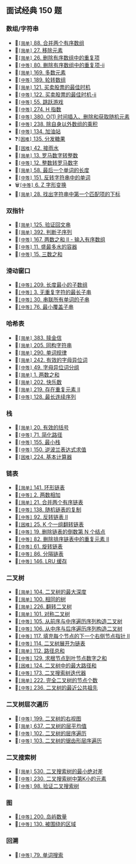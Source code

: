 ## 面试经典 150 题

### 数组/字符串

* :tada:[`[简单]` 88. 合并两个有序数组](../subjects/88.%E5%90%88%E5%B9%B6%E4%B8%A4%E4%B8%AA%E6%9C%89%E5%BA%8F%E6%95%B0%E7%BB%84.js)   
* :tada:[`[简单]` 27. 移除元素](../subjects/27.%E7%A7%BB%E9%99%A4%E5%85%83%E7%B4%A0.js)
* :tada:[`[简单]` 26. 删除有序数组中的重复项](../subjects/26.%E5%88%A0%E9%99%A4%E6%9C%89%E5%BA%8F%E6%95%B0%E7%BB%84%E4%B8%AD%E7%9A%84%E9%87%8D%E5%A4%8D%E9%A1%B9.js)
* :tada:[`[中等]` 80. 删除有序数组中的重复项-ii](../subjects/80.%E5%88%A0%E9%99%A4%E6%9C%89%E5%BA%8F%E6%95%B0%E7%BB%84%E4%B8%AD%E7%9A%84%E9%87%8D%E5%A4%8D%E9%A1%B9-ii.js)
* :tada:[`[简单]` 169. 多数元素](../subjects/169.%E5%A4%9A%E6%95%B0%E5%85%83%E7%B4%A0.js)
* :tada:[`[中等]` 189. 轮转数组](../subjects/189.%E8%BD%AE%E8%BD%AC%E6%95%B0%E7%BB%84.js)
* :tada:[`[简单]` 121. 买卖股票的最佳时机](../subjects/121.%E4%B9%B0%E5%8D%96%E8%82%A1%E7%A5%A8%E7%9A%84%E6%9C%80%E4%BD%B3%E6%97%B6%E6%9C%BA.js)
* :construction:[`[中等]` 122. 买卖股票的最佳时机-ii](../subjects/122.%E4%B9%B0%E5%8D%96%E8%82%A1%E7%A5%A8%E7%9A%84%E6%9C%80%E4%BD%B3%E6%97%B6%E6%9C%BA-ii.js)
* :tada:[`[中等]` 55. 跳跃游戏](../subjects/55.%E8%B7%B3%E8%B7%83%E6%B8%B8%E6%88%8F.js)
* :tada:[`[中等]` 274. H 指数](../subjects/274.h-%E6%8C%87%E6%95%B0.js)
* :tada:[`[中等]` 380. O(1) 时间插入、删除和获取随机元素](../subjects/380.o-1-%E6%97%B6%E9%97%B4%E6%8F%92%E5%85%A5%E3%80%81%E5%88%A0%E9%99%A4%E5%92%8C%E8%8E%B7%E5%8F%96%E9%9A%8F%E6%9C%BA%E5%85%83%E7%B4%A0.js)
* :tada:[`[中等]` 238. 除自身以外数组的乘积](../subjects/238.%E9%99%A4%E8%87%AA%E8%BA%AB%E4%BB%A5%E5%A4%96%E6%95%B0%E7%BB%84%E7%9A%84%E4%B9%98%E7%A7%AF.js)
* :construction:[`[中等]` 134. 加油站](../subjects/134.%E5%8A%A0%E6%B2%B9%E7%AB%99.js)
* :question:[`[困难]` 135. 分发糖果](../subjects/135.%E5%88%86%E5%8F%91%E7%B3%96%E6%9E%9C.js)
* :tada:[`[困难]` 42. 接雨水](../subjects/42.%E6%8E%A5%E9%9B%A8%E6%B0%B4.js)
* :tada:[`[简单]` 13. 罗马数字转整数](../subjects/13.%E7%BD%97%E9%A9%AC%E6%95%B0%E5%AD%97%E8%BD%AC%E6%95%B4%E6%95%B0.js)
* :tada:[`[中等]` 12. 整数转罗马数字](../subjects/12.%E6%95%B4%E6%95%B0%E8%BD%AC%E7%BD%97%E9%A9%AC%E6%95%B0%E5%AD%97.js)
* :tada:[`[简单]` 58. 最后一个单词的长度](../subjects/58.%E6%9C%80%E5%90%8E%E4%B8%80%E4%B8%AA%E5%8D%95%E8%AF%8D%E7%9A%84%E9%95%BF%E5%BA%A6.js)
* :tada:[`[中等]` 151. 反转字符串中的单词](../subjects/151.%E5%8F%8D%E8%BD%AC%E5%AD%97%E7%AC%A6%E4%B8%B2%E4%B8%AD%E7%9A%84%E5%8D%95%E8%AF%8D.js)
* :wastebasket:[`[中等]` 6. Z 字形变换](../subjects/6.z-%E5%AD%97%E5%BD%A2%E5%8F%98%E6%8D%A2.js)
* :tada:[`[简单]` 28. 找出字符串中第一个匹配项的下标](../subjects/28.%E6%89%BE%E5%87%BA%E5%AD%97%E7%AC%A6%E4%B8%B2%E4%B8%AD%E7%AC%AC%E4%B8%80%E4%B8%AA%E5%8C%B9%E9%85%8D%E9%A1%B9%E7%9A%84%E4%B8%8B%E6%A0%87.js)

### 双指针

* :tada:[`[简单]` 125. 验证回文串](../subjects/125.%E9%AA%8C%E8%AF%81%E5%9B%9E%E6%96%87%E4%B8%B2.js)
* :tada:[`[简单]` 392. 判断子序列](../subjects/392.%E5%88%A4%E6%96%AD%E5%AD%90%E5%BA%8F%E5%88%97.js)
* :tada:[`[中等]` 167. 两数之和 II - 输入有序数组](../subjects/167.%E4%B8%A4%E6%95%B0%E4%B9%8B%E5%92%8C-ii-%E8%BE%93%E5%85%A5%E6%9C%89%E5%BA%8F%E6%95%B0%E7%BB%84.js)
* :tada:[`[中等]` 11. 盛最多水的容器](../subjects/11.%E7%9B%9B%E6%9C%80%E5%A4%9A%E6%B0%B4%E7%9A%84%E5%AE%B9%E5%99%A8.js)
* :tada:[`[中等]` 15. 三数之和](../subjects/15.%E4%B8%89%E6%95%B0%E4%B9%8B%E5%92%8C.js)

### 滑动窗口

* :tada:[`[中等]` 209. 长度最小的子数组](../subjects/209.%E9%95%BF%E5%BA%A6%E6%9C%80%E5%B0%8F%E7%9A%84%E5%AD%90%E6%95%B0%E7%BB%84.js)
* :tada:[`[中等]` 3. 无重复字符的最长子串](../subjects/3.%E6%97%A0%E9%87%8D%E5%A4%8D%E5%AD%97%E7%AC%A6%E7%9A%84%E6%9C%80%E9%95%BF%E5%AD%90%E4%B8%B2.js)
* :tada:[`[中等]` 30. 串联所有单词的子串](../subjects/30.%E4%B8%B2%E8%81%94%E6%89%80%E6%9C%89%E5%8D%95%E8%AF%8D%E7%9A%84%E5%AD%90%E4%B8%B2.js)
* :tada:[`[中等]` 76. 最小覆盖子串](../subjects/76.%E6%9C%80%E5%B0%8F%E8%A6%86%E7%9B%96%E5%AD%90%E4%B8%B2.js)

### 哈希表

* :tada:[`[简单]` 383. 赎金信](../subjects/383.%E8%B5%8E%E9%87%91%E4%BF%A1.js)
* :tada:[`[简单]` 205. 同构字符串](../subjects/205.%E5%90%8C%E6%9E%84%E5%AD%97%E7%AC%A6%E4%B8%B2.js)
* :tada:[`[简单]` 290. 单词规律](../subjects/290.%E5%8D%95%E8%AF%8D%E8%A7%84%E5%BE%8B.js)
* :tada:[`[简单]` 242. 有效的字母异位词](../subjects/242.%E6%9C%89%E6%95%88%E7%9A%84%E5%AD%97%E6%AF%8D%E5%BC%82%E4%BD%8D%E8%AF%8D.js)
* :tada:[`[中等]` 49. 字母异位词分组](../subjects/49.%E5%AD%97%E6%AF%8D%E5%BC%82%E4%BD%8D%E8%AF%8D%E5%88%86%E7%BB%84.js)
* :tada:[`[简单]` 1. 两数之和](../subjects/1.%E4%B8%A4%E6%95%B0%E4%B9%8B%E5%92%8C.js)
* :tada:[`[简单]` 202. 快乐数](../subjects/202.%E5%BF%AB%E4%B9%90%E6%95%B0.js)
* :tada:[`[简单]` 219. 存在重复元素 II](../subjects/219.%E5%AD%98%E5%9C%A8%E9%87%8D%E5%A4%8D%E5%85%83%E7%B4%A0-ii.js)
* :tada:[`[中等]` 128. 最长连续序列](../subjects/128.%E6%9C%80%E9%95%BF%E8%BF%9E%E7%BB%AD%E5%BA%8F%E5%88%97.js)

### 栈

* :tada:[`[简单]` 20. 有效的括号](../subjects/20.%E6%9C%89%E6%95%88%E7%9A%84%E6%8B%AC%E5%8F%B7.js)
* :tada:[`[中等]` 71. 简化路径](../subjects/71.%E7%AE%80%E5%8C%96%E8%B7%AF%E5%BE%84.js)
* :tada:[`[中等]` 155. 最小栈](../subjects/155.%E6%9C%80%E5%B0%8F%E6%A0%88.js)    
* :tada:[`[中等]` 150. 逆波兰表达式求值](../subjects/150.%E9%80%86%E6%B3%A2%E5%85%B0%E8%A1%A8%E8%BE%BE%E5%BC%8F%E6%B1%82%E5%80%BC.js)
* :tada:[`[困难]` 224. 基本计算器](../subjects/224.%E5%9F%BA%E6%9C%AC%E8%AE%A1%E7%AE%97%E5%99%A8.js)

### 链表

* :tada:[`[简单]` 141. 环形链表](../subjects/141.%E7%8E%AF%E5%BD%A2%E9%93%BE%E8%A1%A8.js)
* :tada:[`[中等]` 2. 两数相加](../subjects/2.%E4%B8%A4%E6%95%B0%E7%9B%B8%E5%8A%A0.js)
* :tada:[`[简单]` 21. 合并两个有序链表](../subjects/21.%E5%90%88%E5%B9%B6%E4%B8%A4%E4%B8%AA%E6%9C%89%E5%BA%8F%E9%93%BE%E8%A1%A8.js)
* :tada:[`[中等]` 138. 随机链表的复制](../subjects/138.随机链表的复制.js)
* :tada:[`[中等]` 92. 反转链表 II](../subjects/92.反转链表-ii.js)
* :tada:[`[困难]` 25. K 个一组翻转链表](../subjects/25.k-个一组翻转链表.js)
* :tada:[`[中等]` 19. 删除链表的倒数第 N 个结点](../subjects/19.删除链表的倒数第-n-个结点.js)
* :tada:[`[中等]` 82. 删除排序链表中的重复元素 II](../subjects/82.删除排序链表中的重复元素-ii.js)
* :tada:[`[中等]` 61. 旋转链表](../subjects/61.旋转链表.js)
* :tada:[`[中等]` 86. 分隔链表](../subjects/86.分隔链表.js)
* :tada:[`[中等]` 146. LRU 缓存](../subjects/146.lru-缓存.js)

### 二叉树

* :tada:[`[简单]` 104. 二叉树的最大深度](../subjects/104.二叉树的最大深度.js)
* :tada:[`[简单]` 100. 相同的树](../subjects/100.相同的树.js)
* :tada:[`[简单]` 226. 翻转二叉树](../subjects/226.翻转二叉树.js)
* :tada:[`[简单]` 101. 对称二叉树](../subjects/101.对称二叉树.js)
* :tada:[`[中等]` 105. 从前序与中序遍历序列构造二叉树](../subjects/105.从前序与中序遍历序列构造二叉树.js)
* :tada:[`[中等]` 106. 从中序与后序遍历序列构造二叉树](../subjects/106.从中序与后序遍历序列构造二叉树.js)
* :tada:[`[中等]` 117. 填充每个节点的下一个右侧节点指针 II](../subjects/117.填充每个节点的下一个右侧节点指针-ii.js)
* :tada:[`[中等]` 114. 二叉树展开为链表](../subjects/114.二叉树展开为链表.js)
* :tada:[`[简单]` 112. 路径总和](../subjects/112.路径总和.js)
* :tada:[`[中等]` 129. 求根节点到叶节点数字之和](../subjects/129.求根节点到叶节点数字之和.js)
* :construction:[`[困难]` 124. 二叉树中的最大路径和](../subjects/124.二叉树中的最大路径和.js)
* :tada:[`[中等]` 173. 二叉搜索树迭代器](../subjects/173.二叉搜索树迭代器.js)
* :tada:[`[简单]` 222. 完全二叉树的节点个数](../subjects/222.完全二叉树的节点个数.js)
* :tada:[`[中等]` 236. 二叉树的最近公共祖先](../subjects/236.二叉树的最近公共祖先.js)

### 二叉树层次遍历

* :tada:[`[中等]` 199. 二叉树的右视图](../subjects/199.二叉树的右视图.js)
* :tada:[`[简单]` 637. 二叉树的层平均值](../subjects/637.二叉树的层平均值.js)
* :tada:[`[中等]` 102. 二叉树的层序遍历](../subjects/102.二叉树的层序遍历.js)
* :tada:[`[中等]` 103. 二叉树的锯齿形层序遍历](../subjects/103.二叉树的锯齿形层序遍历.js)

### 二叉搜索树

* :tada:[`[简单]` 530. 二叉搜索树的最小绝对差](../subjects/530.二叉搜索树的最小绝对差.js)
* :tada:[`[中等]` 230. 二叉搜索树中第K小的元素](../subjects/230.二叉搜索树中第K小的元素.js)
* :tada:[`[中等]` 98. 验证二叉搜索树](../subjects/98.验证二叉搜索树.js)

### 图

* :tada:[`[中等]` 200. 岛屿数量](../subjects/200.岛屿数量.js)
* :tada:[`[中等]` 130. 被围绕的区域](../subjects/130.被围绕的区域.js)


### 回溯

* :tada:[`[中等]` 79. 单词搜索](../subjects/79.%E5%8D%95%E8%AF%8D%E6%90%9C%E7%B4%A2.js)